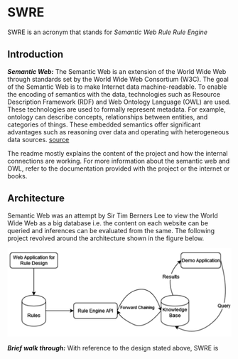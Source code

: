 # SWRE

SWRE is an acronym that stands for _Semantic Web Rule Rule Engine_


## Introduction

***Semantic Web:*** The Semantic Web is an extension of the World Wide Web through standards set by the World Wide Web Consortium (W3C). The goal of the Semantic Web is to make Internet data machine-readable. To enable the encoding of semantics with the data, technologies such as Resource Description Framework (RDF) and Web Ontology Language (OWL) are used. These technologies are used to formally represent metadata. For example, ontology can describe concepts, relationships between entities, and categories of things. These embedded semantics offer significant advantages such as reasoning over data and operating with heterogeneous data sources. [source](http://github.com)

The readme mostly explains the content of the project and how the internal connections are working. For more information about the semantic web and OWL, refer to the documentation provided with the project or the internet or books.

## Architecture

Semantic Web was an attempt by Sir Tim Berners Lee to view the World Wide Web as a big database i.e. the content on each website can be queried and inferences can be evaluated from the same. The following project revolved around the architecture shown in the figure below.

![architecture](dumps/Image/ReadMeImage_1.png "Architecture Design")

***Brief walk through:*** With reference to the design stated above, SWRE is 
